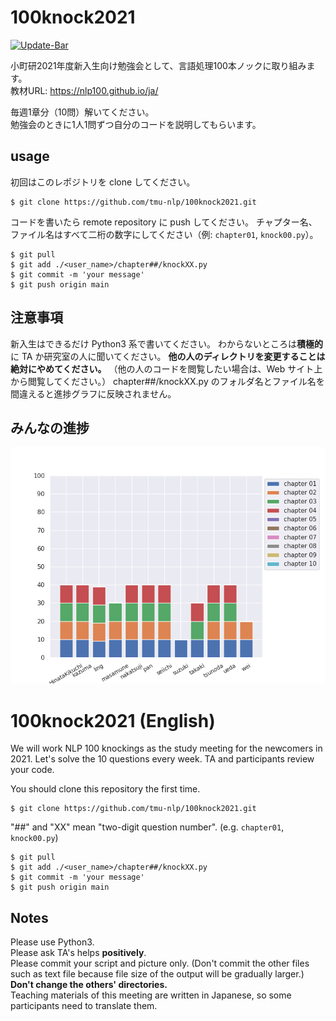 # 100knock2021

[![Update-Bar](https://github.com/tmu-nlp/100knock2021/actions/workflows/update-progress.yml/badge.svg)](https://github.com/tmu-nlp/100knock2021/actions/workflows/update-progress.yml)

小町研2021年度新入生向け勉強会として、言語処理100本ノックに取り組みます。  
教材URL: https://nlp100.github.io/ja/

毎週1章分（10問）解いてください。  
勉強会のときに1人1問ずつ自分のコードを説明してもらいます。  

## usage

初回はこのレポジトリを clone してください。

```
$ git clone https://github.com/tmu-nlp/100knock2021.git
```

コードを書いたら remote repository に push してください。
チャプター名、ファイル名はすべて二桁の数字にしてください（例: `chapter01`, `knock00.py`）。
```
$ git pull
$ git add ./<user_name>/chapter##/knockXX.py
$ git commit -m 'your message'
$ git push origin main
```

## 注意事項

新入生はできるだけ Python3 系で書いてください。
わからないところは**積極的**に TA か研究室の人に聞いてください。
**他の人のディレクトリを変更することは絶対にやめてください。**
（他の人のコードを閲覧したい場合は、Web サイト上から閲覧してください。）
chapter##/knockXX.py のフォルダ名とファイル名を間違えると進捗グラフに反映されません。

## みんなの進捗

![progress](progress.png)


# 100knock2021 (English) 

We will work NLP 100 knockings as the study meeting for the newcomers in 2021. 
Let's solve the 10 questions every week.
TA and participants review your code.  

You should clone this repository the first time.
```
$ git clone https://github.com/tmu-nlp/100knock2021.git
```

"##" and "XX" mean "two-digit question number". (e.g. `chapter01`, `knock00.py`)
```
$ git pull
$ git add ./<user_name>/chapter##/knockXX.py
$ git commit -m 'your message'
$ git push origin main
```

## Notes

Please use Python3.  
Please ask TA's helps **positively**.  
Please commit your script and picture only. (Don't commit the other files such as text file because file size of the output will be gradually larger.)  
**Don't change the others' directories.**  
Teaching materials of this meeting are written in Japanese, so some participants need to translate them.
